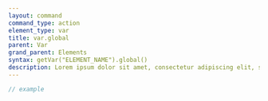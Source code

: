 ```yaml
---
layout: command
command_type: action
element_type: var
title: var.global
parent: Var
grand_parent: Elements
syntax: getVar("ELEMENT_NAME").global()
description: Lorem ipsum dolor sit amet, consectetur adipiscing elit, sed do eiusmod tempor incididunt ut labore et dolore magna aliqua. Ut enim ad minim veniam, quis nostrud exercitation ullamco laboris nisi ut aliquip ex ea commodo consequat.
---
```


```javascript
// example
```